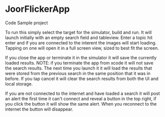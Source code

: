 # JoorFlickerApp
Code Sample project

To run this simply select the target for the simulator, build and run. It will launch initially with an empty search field and tableview. Enter a topic hit enter and if you are connected to the interent the images will start loading. Tapping on one will open it in a full screen view, sized to best fit the screen.

If you close the app or terminate it in the simulator it will save the currently loaded results. NOTE: if you terminate the app from xcode it will not save the search results. The next time you launch it it will load the results that were stored from the previous search in the same position that it was in before. If you tap cancel it will clear the search results from both the UI and local storage.

If you are not connected to the internet and have loaded a search it will post an alert the first time it can't connect and reveal a button in the top right, if you click the button it will show the same alert. When you reconnect to the internet the button will disappear.
